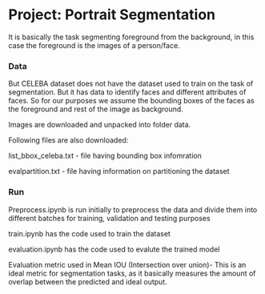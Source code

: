 # Project: Portrait Segmentation 

It is basically the task segmenting foreground from the background, in this case the foreground is the images of a person/face.



### Data

But CELEBA dataset does not have the dataset used to train on the task of segmentation. But it has data to identify faces and 
different attributes of faces. So for our purposes we assume the bounding boxes of the faces as the foreground and rest of the image as background.
 
Images are downloaded and unpacked into folder data.

Following files are also downloaded:

list_bbox_celeba.txt - file having bounding box infomration

evalpartition.txt  - file having information on partitioning the dataset



### Run

Preprocess.ipynb is run initially to preprocess the data and divide them into different batches for training, validation and testing purposes

train.ipynb has the code used to train the dataset 

evaluation.ipynb has the code used to evalute the trained model

Evaluation metric used in Mean IOU (Intersection over union)- This is an ideal metric for segmentation tasks, as it basically measures the amount 
of overlap between the predicted and ideal output.




